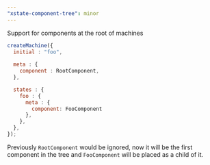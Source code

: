 ```yaml
---
"xstate-component-tree": minor
---
```


Support for components at the root of machines

```js
createMachine({
  initial : "foo",
  
  meta : {
    component : RootComponent,
  },

  states : {
    foo : {
      meta : {
        component: FooComponent
      },
    },
  },
});
```

Previously `RootComponent` would be ignored, now it will be the first component in the tree and `FooComponent` will be placed as a child of it.
